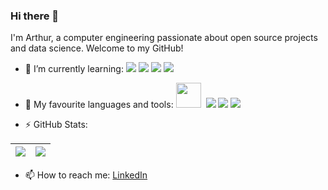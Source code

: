### Hi there 👋

I'm Arthur, a computer engineering passionate about open source projects and data science. Welcome to my GitHub!

- 🌱 I’m currently learning:
  ![](https://img.shields.io/badge/Database-MySQL-blue)
  ![](https://img.shields.io/badge/BigData-Hadoop-orange)
  ![](https://img.shields.io/badge/Cloud-Azure-blue)
  ![](https://img.shields.io/badge/Framework-Spark-orange)
  

- 💬 My favourite languages and tools:
  <img height="40" src="https://example.com/link_to_c++_icon.png">&nbsp;
  ![](https://img.shields.io/badge/Code-Python-blue)
  ![](https://img.shields.io/badge/AI-Machine_Learning-blue)
  ![](https://img.shields.io/badge/OS-Linux-lightgrey)

- ⚡ GitHub Stats:
  
| <img src="https://github-readme-stats-six-blush.vercel.app/api?username=Arthur-ca&show_icons=true&include_all_commits=true&theme=buefy&hide_border=true&custom_title=Arthur-ca%20😄👍"/> | <img src="https://github-readme-stats-six-blush.vercel.app/api/top-langs/?username=Arthur-ca&langs_count=6&hide=ASP.NET&layout=compact&theme=buefy&hide_border=true&custom_title=Top%20Languages%20😄✌️" /> |
| ------------- | ------------- |

- 📫 How to reach me:
  [LinkedIn](https://www.linkedin.com/in/jiahao-chen-6aa16a210)

<!--

**Arthur-ca/Arthur-ca** is a ✨ _special_ ✨ repository because its `README.md` (this file) appears on your GitHub profile.

Here are some ideas to get you started:

- 🔭 I’m currently working on ...
- 🌱 I’m currently learning ...
- 👯 I’m looking to collaborate on ...
- 🤔 I’m looking for help with ...
- 💬 Ask me about ...
- 📫 How to reach me: ...
- 😄 Pronouns: ...
- ⚡ Fun fact: ...

[![Anurag's GitHub stats](https://github-readme-stats.vercel.app/api?username=Arthur-ca&count_private=true&show_icons=true)](https://github.com/anuraghazra/github-readme-stats)

-->
